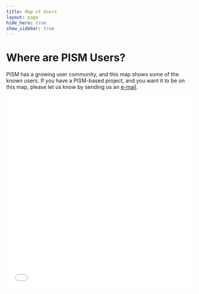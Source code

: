```yaml
---
title: Map of Users
layout: page
hide_hero: true
show_sidebar: true
---
```


# Where are PISM Users?

PISM has a growing user community, and this map shows some of the known users. If you have a PISM-based project, and you want it to be on this map, please let us know by sending us an <a href="mailto:{{ site.author.email }}">e-mail</a>.

<iframe src="/pism_website_test/usersmap/map.html" height="520px" width="100%" style="border: none;"></iframe>
